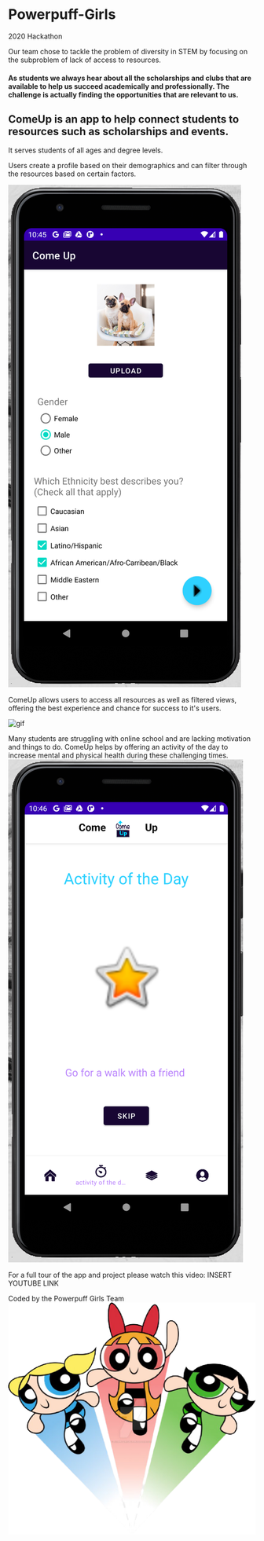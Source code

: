 # Powerpuff-Girls
2020 Hackathon

Our team chose to tackle the problem of diversity in STEM by focusing on the subproblem of lack of access to resources.

#### As students we always hear about all the scholarships and clubs that are available to help us succeed academically and professionally. The challenge is actually finding the opportunities that are relevant to us. 

## ComeUp is an app to help connect students to resources such as scholarships and events.

It serves students of all ages and degree levels. 

Users create a profile based on their demographics and can filter through the resources based on certain factors. 

![signup](signup.png)

ComeUp allows users to access all resources as well as filtered views, offering the best experience and chance for success to it's users. 

![gif](gif.gif)



Many students are struggling with online school and are lacking motivation and things to do. ComeUp helps by offering an activity of the day to increase mental and physical health during these challenging times. 
![activity](activity.png)



For a full tour of the app and project please watch this video: INSERT YOUTUBE LINK


Coded by the Powerpuff Girls Team
![The girls](ppg.png)
